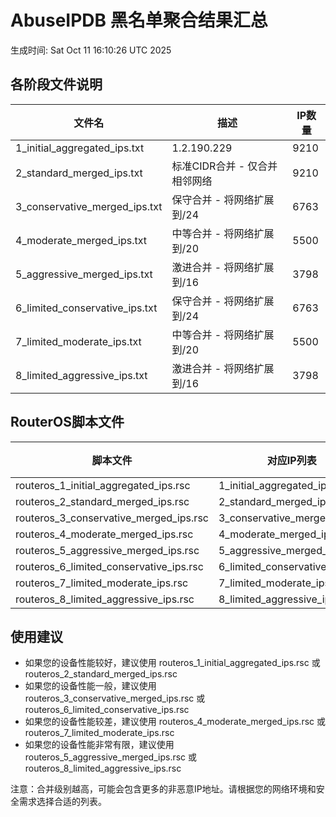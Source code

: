 # AbuseIPDB 黑名单聚合结果汇总
生成时间: Sat Oct 11 16:10:26 UTC 2025

## 各阶段文件说明

| 文件名 | 描述 | IP数量 |
|--------|------|--------|
| 1_initial_aggregated_ips.txt | 1.2.190.229 | 9210 |
| 2_standard_merged_ips.txt | 标准CIDR合并 - 仅合并相邻网络 | 9210 |
| 3_conservative_merged_ips.txt | 保守合并 - 将网络扩展到/24 | 6763 |
| 4_moderate_merged_ips.txt | 中等合并 - 将网络扩展到/20 | 5500 |
| 5_aggressive_merged_ips.txt | 激进合并 - 将网络扩展到/16 | 3798 |
| 6_limited_conservative_ips.txt | 保守合并 - 将网络扩展到/24 | 6763 |
| 7_limited_moderate_ips.txt | 中等合并 - 将网络扩展到/20 | 5500 |
| 8_limited_aggressive_ips.txt | 激进合并 - 将网络扩展到/16 | 3798 |

## RouterOS脚本文件

| 脚本文件 | 对应IP列表 | IP数量 |
|----------|------------|--------|
| routeros_1_initial_aggregated_ips.rsc | 1_initial_aggregated_ips.txt | 9210 |
| routeros_2_standard_merged_ips.rsc | 2_standard_merged_ips.txt | 9210 |
| routeros_3_conservative_merged_ips.rsc | 3_conservative_merged_ips.txt | 6763 |
| routeros_4_moderate_merged_ips.rsc | 4_moderate_merged_ips.txt | 5500 |
| routeros_5_aggressive_merged_ips.rsc | 5_aggressive_merged_ips.txt | 3798 |
| routeros_6_limited_conservative_ips.rsc | 6_limited_conservative_ips.txt | 6763 |
| routeros_7_limited_moderate_ips.rsc | 7_limited_moderate_ips.txt | 5500 |
| routeros_8_limited_aggressive_ips.rsc | 8_limited_aggressive_ips.txt | 3798 |

## 使用建议

- 如果您的设备性能较好，建议使用 routeros_1_initial_aggregated_ips.rsc 或 routeros_2_standard_merged_ips.rsc
- 如果您的设备性能一般，建议使用 routeros_3_conservative_merged_ips.rsc 或 routeros_6_limited_conservative_ips.rsc
- 如果您的设备性能较差，建议使用 routeros_4_moderate_merged_ips.rsc 或 routeros_7_limited_moderate_ips.rsc
- 如果您的设备性能非常有限，建议使用 routeros_5_aggressive_merged_ips.rsc 或 routeros_8_limited_aggressive_ips.rsc

注意：合并级别越高，可能会包含更多的非恶意IP地址。请根据您的网络环境和安全需求选择合适的列表。
